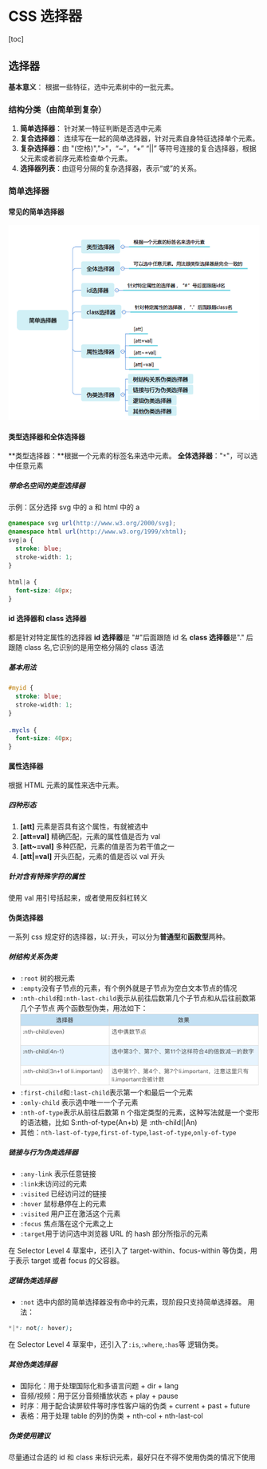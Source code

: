 # CSS 选择器

[toc]

## 选择器

**基本意义**： 根据一些特征，选中元素树中的一批元素。

### 结构分类（由简单到复杂）

1. **简单选择器**： 针对某一特征判断是否选中元素
2. **复合选择器**： 连续写在一起的简单选择器，针对元素自身特征选择单个元素。
3. **复杂选择器**：由 "(空格)",">"，“~”，“+” “||” 等符号连接的复合选择器，根据父元素或者前序元素检查单个元素。
4. **选择器列表**：由逗号分隔的复杂选择器，表示“或”的关系。

### 简单选择器

#### 常见的简单选择器

![Alt text](./1553649172299.png)

#### 类型选择器和全体选择器

**类型选择器：**根据一个元素的标签名来选中元素。
**全体选择器**："`*`"，可以选中任意元素

##### 带命名空间的类型选择器

示例：区分选择 svg 中的 a 和 html 中的 a

```css
@namespace svg url(http://www.w3.org/2000/svg);
@namespace html url(http://www.w3.org/1999/xhtml);
svg|a {
  stroke: blue;
  stroke-width: 1;
}

html|a {
  font-size: 40px;
}
```

#### id 选择器和 class 选择器

都是针对特定属性的选择器
**id 选择器**是 "#"后面跟随 id 名
**class 选择器**是"." 后跟随 class 名,它识别的是用空格分隔的 class 语法

##### 基本用法

```css
#myid {
  stroke: blue;
  stroke-width: 1;
}

.mycls {
  font-size: 40px;
}
```

#### 属性选择器

根据 HTML 元素的属性来选中元素。

##### 四种形态

1. **[att]** 元素是否具有这个属性，有就被选中
2. **[att=val]** 精确匹配，元素的属性值是否为 val
3. **[att~=val]** 多种匹配，元素的值是否为若干值之一
4. **[att|=val]** 开头匹配，元素的值是否以 val 开头

##### 针对含有特殊字符的属性

使用 val 用引号括起来，或者使用反斜杠转义

#### 伪类选择器

一系列 css 规定好的选择器，以`:`开头，可以分为**普通型**和**函数型**两种。

##### 树结构关系伪类

- `:root` 树的根元素
- `:empty`没有子节点的元素，有个例外就是子节点为空白文本节点的情况
- `:nth-child`和`:nth-last-child`表示从前往后数第几个子节点和从后往前数第几个子节点 两个函数型伪类，用法如下：
  ![Alt text](./1553651917157.png)
- `:first-child`和`:last-child`表示第一个和最后一个元素
- `:only-child` 表示选中唯一一个子元素
- `:nth-of-type`表示从前往后数第 n 个指定类型的元素，这种写法就是一个变形的语法糖，比如 S:nth-of-type(An+b) 是 :nth-child(|An)
- 其他：`nth-last-of-type`,`first-of-type`,`last-of-type`,`only-of-type`

##### 链接与行为伪类选择器

- `:any-link` 表示任意链接
- `:link`未访问过的元素
- `:visited` 已经访问过的链接
- `:hover` 鼠标悬停在上的元素
- `:visited` 用户正在激活这个元素
- `:focus` 焦点落在这个元素之上
- `:target`用于访问选中浏览器 URL 的 hash 部分所指示的元素

在 Selector Level 4 草案中，还引入了 target-within、focus-within 等伪类，用于表示 target 或者 focus 的父容器。

##### 逻辑伪类选择器

- `:not` 选中内部的简单选择器没有命中的元素，现阶段只支持简单选择器。
  用法：

```css
*|*: not(: hover);
```

在 Selector Level 4 草案中，还引入了`:is`,`:where`,`:has`等 逻辑伪类。

##### 其他伪类选择器

- 国际化：用于处理国际化和多语言问题 + dir + lang
- 音频/视频：用于区分音频播放状态 + play + pause
- 时序：用于配合读屏软件等时序性客户端的伪类 + current + past + future
- 表格：用于处理 table 的列的伪类 + nth-col + nth-last-col

##### 伪类使用建议

尽量通过合适的 id 和 class 来标识元素，最好只在不得不使用伪类的情况下使用
